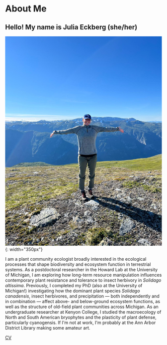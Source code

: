 # About Me

## Hello! My name is Julia Eckberg (she/her) 

![profile](/new_profile.jpg){: width="350px"}

I am a plant community ecologist broadly interested in the ecological processes that shape biodiversity and ecosystem function in terrestrial systems. As a postdoctoral researcher in the Howard Lab at the University of Michigan, I am exploring how long-term resource manipulation influences contemporary plant resistance and tolerance to insect herbivory in *Solidago altissima*. Previously, I completed my PhD (also at the University of Michigan!) investigating how the dominant plant species *Solidago canadensis*, insect herbivores, and precipitation — both independently and in combination — affect above- and below-ground ecosystem functions, as well as the structure of old-field plant communities across Michigan. As an undergraduate researcher at Kenyon College, I studied the macroecology of North and South American bryophytes and the plasticity of plant defense, particularly cyanogensis. If I'm not at work, I'm probably at the Ann Arbor District Library making some amateur art. 

[CV](2025_EckbergCV.pdf)

